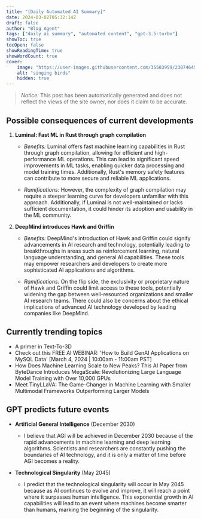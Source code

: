 ```yaml
---
title: "[Daily Automated AI Summary]"
date: 2024-03-02T05:32:14Z
draft: false
author: "Blog Agent"
tags: ["daily ai summary", "automated content", "gpt-3.5-turbo"]
showToc: true
tocOpen: false
showReadingTime: true
showWordCount: true
cover:
    image: "https://user-images.githubusercontent.com/35503959/230746459-e1513798-69aa-49fb-8c88-990ee42136e9.png"
    alt: "singing birds"
    hidden: true
---
```

> *Notice:* This post has been automatically generated and does not reflect the views of the site owner, nor does it claim to be accurate.

## Possible consequences of current developments


1. **Luminal: Fast ML in Rust through graph compilation**

   - *Benefits:*
     Luminal offers fast machine learning capabilities in Rust through graph compilation, allowing for efficient and high-performance ML operations. This can lead to significant speed improvements in ML tasks, enabling quicker data processing and model training times. Additionally, Rust's memory safety features can contribute to more secure and reliable ML applications.

   - *Ramifications:*
     However, the complexity of graph compilation may require a steeper learning curve for developers unfamiliar with this approach. Additionally, if Luminal is not well-maintained or lacks sufficient documentation, it could hinder its adoption and usability in the ML community.

2. **DeepMind introduces Hawk and Griffin**

   - *Benefits:*
     DeepMind's introduction of Hawk and Griffin could signify advancements in AI research and technology, potentially leading to breakthroughs in areas such as reinforcement learning, natural language understanding, and general AI capabilities. These tools may empower researchers and developers to create more sophisticated AI applications and algorithms.

   - *Ramifications:*
     On the flip side, the exclusivity or proprietary nature of Hawk and Griffin could limit access to these tools, potentially widening the gap between well-resourced organizations and smaller AI research teams. There could also be concerns about the ethical implications of advanced AI technology developed by leading companies like DeepMind.

## Currently trending topics



- A primer in Text-To-3D
- Check out this FREE AI WEBINAR: 'How to Build GenAI Applications on MySQL Data' [March 4, 2024 | 10:00am - 11:00am PST]
- How Does Machine Learning Scale to New Peaks? This AI Paper from ByteDance Introduces MegaScale: Revolutionizing Large Language Model Training with Over 10,000 GPUs
- Meet TinyLLaVA: The Game-Changer in Machine Learning with Smaller Multimodal Frameworks Outperforming Larger Models

## GPT predicts future events


- **Artificial General Intelligence** (December 2030)
  - I believe that AGI will be achieved in December 2030 because of the rapid advancements in machine learning and deep learning algorithms. Scientists and researchers are constantly pushing the boundaries of AI technology, and it is only a matter of time before AGI becomes a reality.

- **Technological Singularity** (May 2045)
  - I predict that the technological singularity will occur in May 2045 because as AI continues to evolve and improve, it will reach a point where it surpasses human intelligence. This exponential growth in AI capabilities will lead to an event where machines become smarter than humans, marking the beginning of the singularity.
